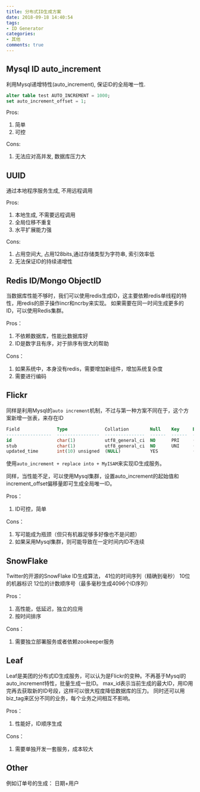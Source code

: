```yaml
---
title: 分布式ID生成方案
date: 2018-09-18 14:40:54
tags:
- ID Generator
categories:
- 其他
comments: true
---
```


## Mysql ID auto_increment
利用Mysql递增特性(auto_increment), 保证ID的全局唯一性.

```sql
alter table test AUTO_INCREMENT = 1000;
set auto_increment_offset = 1;
```

<!-- more -->

Pros:
1. 简单
2. 可控

Cons:
1. 无法应对高并发, 数据库压力大

## UUID

通过本地程序服务生成, 不用远程调用

Pros:
1. 本地生成, 不需要远程调用
2. 全局位移不重复
3. 水平扩展能力强

Cons:
1. 占用空间大, 占用128bits,通过存储类型为字符串, 索引效率低
2. 无法保证ID的持续递增性

## Redis ID/Mongo ObjectID
当数据库性能不够时，我们可以使用redis生成ID，这主要依赖redis单线程的特性，用redis的原子操作incr和ncrby来实现。
如果需要在同一时间生成更多的ID，可以使用Redis集群。

Pros：
1. 不依赖数据库，性能比数据库好
2. ID是数字且有序，对于排序有很大的帮助

Cons：
1. 如果系统中，本身没有redis，需要增加新组件，增加系统复杂度
2. 需要进行编码

## Flickr
同样是利用Mysql的`auto increment`机制，不过与第一种方案不同在于，这个方案新增一张表，来存在ID
```sql
Field              Type              Collation        Null    Key     Default  Extra           Privileges            Comment
-----------------  ----------------  ---------------  ------  ------  -------  --------------  --------------------  -------------------------
id                 char(1)           utf8_general_ci  NO      PRI     (NULL)   auto_increment  select,insert,update  unique key
stub               char(1)           utf8_general_ci  NO      UNI     (NULL)                   select,insert,update
updated_time       int(10) unsigned  (NULL)           YES             (NULL)                   select,insert,update  最近更新时间，采用UTC时间戳
```
使用`auto_increment + replace into + MyISAM`来实现ID生成服务。

同样，当性能不足，可以使用Mysql集群，设置auto_increment的起始值和increment_offset偏移量即可生成全局唯一ID。

Pros：
1. ID可控，简单

Cons：
1. 写可能成为瓶颈（但只有机器足够多好像也不是问题）
2. 如果采用Mysql集群，则可能导致在一定时间内ID不连续

## SnowFlake
Twitter的开源的SnowFlake ID生成算法，
41位的时间序列（精确到毫秒）
10位的机器标识
12位的计数顺序号（最多毫秒生成4096个ID序列）

Pros：
1. 高性能，低延迟，独立的应用
2. 按时间排序

Cons：
1. 需要独立部署服务或者依赖zookeeper服务

## Leaf
Leaf是美团的分布式ID生成服务，可以认为是Flickr的变种。不再基于Mysql的auto_increment特性，批量生成一批ID。
max_id表示当前生成的最大ID，用ID用完再去获取新的ID号段，这样可以很大程度降低数据库的压力。
同时还可以用biz_tag来区分不同的业务，每个业务之间相互不影响。

Pros：
1. 性能好，ID顺序生成

Cons：
1. 需要单独开发一套服务，成本较大

## Other
例如订单号的生成： 日期+用户
